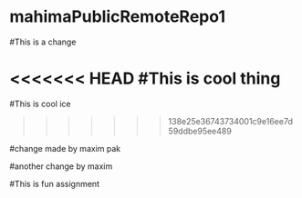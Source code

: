 # mahimaPublicRemoteRepo1

#This is a change

<<<<<<< HEAD
#This is cool thing
=======
#This is cool ice
>>>>>>> 138e25e36743734001c9e16ee7d59ddbe95ee489

#change made by maxim pak

#another change by maxim

#This is fun assignment
